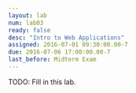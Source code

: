 ```yaml
---
layout: lab
num: lab03
ready: false
desc: "Intro to Web Applications"
assigned: 2016-07-01 09:30:00.00-7
due: 2016-07-06 17:00:00.00-7
last_before: Midterm Exam
---
```


TODO: Fill in this lab.

